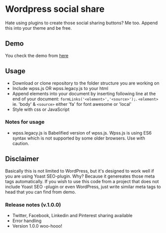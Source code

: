 # Wordpress social share
Hate using plugins to create those social sharing buttons? Me too. Append this into your theme and be free.

## Demo
You check the demo from [here](http://svirmasalo.fi/code/wordpress-social-share/demo "WordPress Social Share")

## Usage
- Download or clone repository to the folder structure you are working on
- Include wpss.js OR wpss.legacy.js to your html
- Append elements into your document by inserting following line at the end of your document: `formLinks('<element>','<source>');`. `<element>` ie. 'body' & `<source>` either 'fa' for font awesome or 'local'
- Style with css or JavaScript

### Notes for usage
- wpss.legacy.js is Babelified version of wpss.js. Wpss.js is using ES6 syntax which is not supported by some older browsers. Use with caution.

## Disclaimer
Basically this is not limited to WordPress, but it's designed to work well if you are using Yoast SEO-plugin. Why? Because it genereates those meta tags automatically. If you wish to use this code from a project that does not include Yoast SEO -plugin or even WordPress, just write similar meta tags to head that you can find from demo. 

### Release notes (v.1.0.0)
- Twitter, Facebook, Linkedin and Pinterest sharing available
- Error handling 
- Version 1.0.0 woo-hooo!


